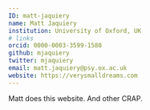 ```yaml
---
ID: matt-jaquiery
name: Matt Jaquiery
institution: University of Oxford, UK
# links
orcid: 0000-0003-3599-1580
github: mjaquiery
twitter: mjaquiery
email: matt.jaquiery@psy.ox.ac.uk
website: https://verysmalldreams.com
---
```


Matt does this website. And other CRAP.